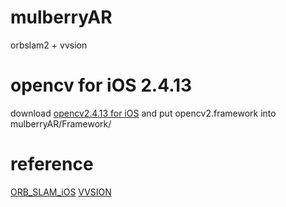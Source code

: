 # mulberryAR
orbslam2 + vvsion

# opencv for iOS 2.4.13
download [opencv2.4.13 for iOS](https://sourceforge.net/projects/opencvlibrary/files/opencv-ios/2.4.13/opencv2.framework.zip/download) and put opencv2.framework into mulberryAR/Framework/

# reference
[ORB_SLAM_iOS](https://github.com/egoist-sx/ORB_SLAM_iOS)
[VVSION](http://www.virtual-vision.net/4.html)
